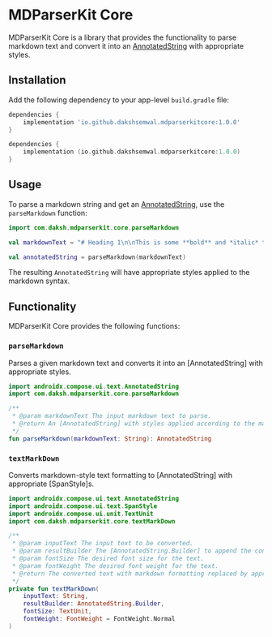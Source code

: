# MDParserKit Core

MDParserKit Core is a library that provides the functionality to parse markdown text and convert it into an [AnnotatedString](https://developer.android.com/reference/kotlin/androidx/compose/ui/text/AnnotatedString) with appropriate styles.

## Installation

Add the following dependency to your app-level `build.gradle` file:

```groovy
dependencies {
    implementation 'io.github.dakshsemwal.mdparserkitcore:1.0.0'
}
```
```kotlin
dependencies {
    implementation (io.github.dakshsemwal.mdparserkitcore:1.0.0)
}
```

## Usage

To parse a markdown string and get an [AnnotatedString](https://developer.android.com/reference/kotlin/androidx/compose/ui/text/AnnotatedString), use the `parseMarkdown` function:

```kotlin
import com.daksh.mdparserkit.core.parseMarkdown

val markdownText = "# Heading 1\n\nThis is some **bold** and *italic* text in a paragraph."

val annotatedString = parseMarkdown(markdownText)
```

The resulting `AnnotatedString` will have appropriate styles applied to the markdown syntax.

## Functionality

MDParserKit Core provides the following functions:

### `parseMarkdown`

Parses a given markdown text and converts it into an [AnnotatedString] with appropriate styles.

```kotlin
import androidx.compose.ui.text.AnnotatedString
import com.daksh.mdparserkit.core.parseMarkdown

/**
 * @param markdownText The input markdown text to parse.
 * @return An [AnnotatedString] with styles applied according to the markdown syntax.
 */
fun parseMarkdown(markdownText: String): AnnotatedString
```

### `textMarkDown`

Converts markdown-style text formatting to [AnnotatedString] with appropriate [SpanStyle]s.

```kotlin
import androidx.compose.ui.text.AnnotatedString
import androidx.compose.ui.text.SpanStyle
import androidx.compose.ui.unit.TextUnit
import com.daksh.mdparserkit.core.textMarkDown

/**
 * @param inputText The input text to be converted.
 * @param resultBuilder The [AnnotatedString.Builder] to append the converted text to.
 * @param fontSize The desired font size for the text.
 * @param fontWeight The desired font weight for the text.
 * @return The converted text with markdown formatting replaced by appropriate [SpanStyle]s.
 */
private fun textMarkDown(
    inputText: String,
    resultBuilder: AnnotatedString.Builder,
    fontSize: TextUnit,
    fontWeight: FontWeight = FontWeight.Normal
)
```
